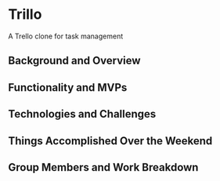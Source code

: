 # Trillo
 A Trello clone for task management
 
 ## Background and Overview
 
 ## Functionality and MVPs
 
 ## Technologies and Challenges
 
 ## Things Accomplished Over the Weekend
 
 ## Group Members and Work Breakdown
